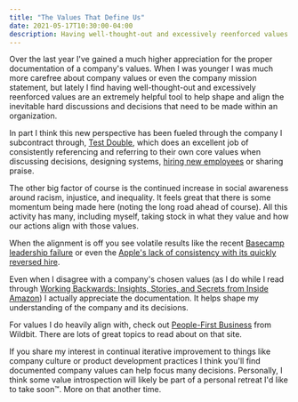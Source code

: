 ```yaml
---
title: "The Values That Define Us"
date: 2021-05-17T10:30:00-04:00
description: Having well-thought-out and excessively reenforced values are an extremely helpful tool to help shape and align the inevitable hard discussions and decisions that need to be made within an organization.
---
```


Over the last year I've gained a much higher appreciation for the proper documentation of a company's values. When I was younger I was much more carefree about company values or even the company mission statement, but lately I find having well-thought-out and excessively reenforced values are an extremely helpful tool to help shape and align the inevitable hard discussions and decisions that need to be made within an organization.

In part I think this new perspective has been fueled through the company I subcontract through, [Test Double](https://testdouble.com/agency), which does an excellent job of consistently referencing and referring to their own core values when discussing decisions, designing systems, [hiring new employees](https://blog.testdouble.com/posts/2021-05-17-why-our-hiring-process-is-focused-on-value-alignment/) or sharing praise.

The other big factor of course is the continued increase in social awareness around racism, injustice, and inequality. It feels great that there is some momentum being made here (noting the long road ahead of course). All this activity has many, including myself, taking stock in what they value and how our actions align with those values.

When the alignment is off you see volatile results like the recent [Basecamp leadership failure](https://www.theverge.com/2021/5/3/22418208/basecamp-all-hands-meeting-employee-resignations-buyouts-implosion) or even the [Apple's lack of consistency with its quickly reversed hire](https://www.theverge.com/2021/5/12/22433437/apple-hire-antonio-garcia-martinez-out-petition-investigation).

Even when I disagree with a company's chosen values (as I do while I read through [Working Backwards: Insights, Stories, and Secrets from Inside Amazon](https://www.goodreads.com/book/show/53138083-working-backwards)) I actually appreciate the documentation. It helps shape my understanding of the company and its decisions.

For values I do heavily align with, check out [People-First Business](https://wildbit.com/people-first/business) from Wildbit. There are lots of great topics to read about on that site.

If you share my interest in continual iterative improvement to things like company culture or product development practices I think you'll find documented company values can help focus many decisions. Personally, I think some value introspection will likely be part of a personal retreat I'd like to take soon™. More on that another time.
